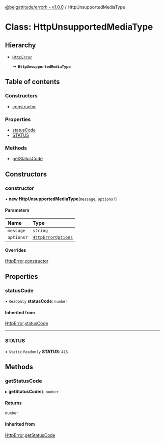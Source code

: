 [@belgattitude/errorh - v1.0.0](../README.md) / HttpUnsupportedMediaType

# Class: HttpUnsupportedMediaType

## Hierarchy

- [`HttpError`](HttpError.md)

  ↳ **`HttpUnsupportedMediaType`**

## Table of contents

### Constructors

- [constructor](HttpUnsupportedMediaType.md#constructor)

### Properties

- [statusCode](HttpUnsupportedMediaType.md#statuscode)
- [STATUS](HttpUnsupportedMediaType.md#status)

### Methods

- [getStatusCode](HttpUnsupportedMediaType.md#getstatuscode)

## Constructors

### constructor

• **new HttpUnsupportedMediaType**(`message`, `options?`)

#### Parameters

| Name       | Type                                                |
| :--------- | :-------------------------------------------------- |
| `message`  | `string`                                            |
| `options?` | [`HttpErrorOptions`](../README.md#httperroroptions) |

#### Overrides

[HttpError](HttpError.md).[constructor](HttpError.md#constructor)

## Properties

### statusCode

• `Readonly` **statusCode**: `number`

#### Inherited from

[HttpError](HttpError.md).[statusCode](HttpError.md#statuscode)

---

### STATUS

▪ `Static` `Readonly` **STATUS**: `415`

## Methods

### getStatusCode

▸ **getStatusCode**(): `number`

#### Returns

`number`

#### Inherited from

[HttpError](HttpError.md).[getStatusCode](HttpError.md#getstatuscode)
